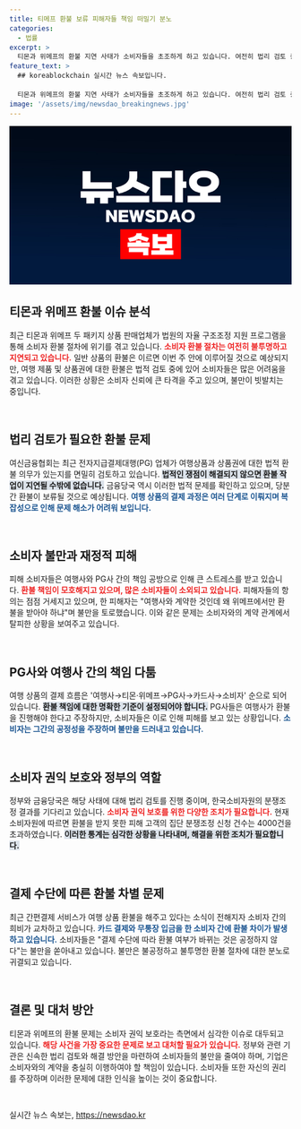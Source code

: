 ```yaml
---
title: 티메프 환불 보류 피해자들 책임 떠밀기 분노
categories:
  - 법률
excerpt: >
  티몬과 위메프의 환불 지연 사태가 소비자들을 초조하게 하고 있습니다. 여전히 법리 검토 중인 여행상품과 상품권 환불로 피해자들의 불만이 폭발하고 있는 상황, 과연 해결은 언제 이루어질까요?
feature_text: >
  ## koreablockchain 실시간 뉴스 속보입니다.

  티몬과 위메프의 환불 지연 사태가 소비자들을 초조하게 하고 있습니다. 여전히 법리 검토 중인 여행상품과 상품권 환불로 피해자들의 불만이 폭발하고 있는 상황, 과연 해결은 언제 이루어질까요?
image: '/assets/img/newsdao_breakingnews.jpg'
---
```


<p><img src="/assets/img/newsdao_breakingnews.jpg" alt="koreablockchain 속보" /></p>

<h2 data-ke-size="size26">티몬과 위메프 환불 이슈 분석</h2>

<p data-ke-size="size16">최근 티몬과 위메프 두 패키지 상품 판매업체가 법원의 자율 구조조정 지원 프로그램을 통해 소비자 환불 절차에 위기를 겪고 있습니다. <b><span style="color: #ee2323;">소비자 환불 절차는 여전히 불투명하고 지연되고 있습니다.</span></b> 일반 상품의 환불은 이르면 이번 주 안에 이루어질 것으로 예상되지만, 여행 제품 및 상품권에 대한 환불은 법적 검토 중에 있어 소비자들은 많은 어려움을 겪고 있습니다. 이러한 상황은 소비자 신뢰에 큰 타격을 주고 있으며, 불만이 빗발치는 중입니다.</p>

<p data-ke-size="size16">&nbsp;</p>

<h2 data-ke-size="size26">법리 검토가 필요한 환불 문제</h2>

<p data-ke-size="size16">여신금융협회는 최근 전자지급결제대행(PG) 업체가 여행상품과 상품권에 대한 법적 환불 의무가 있는지를 면밀히 검토하고 있습니다. <b><span style="background-color: #21538527;">법적인 쟁점이 해결되지 않으면 환불 작업이 지연될 수밖에 없습니다.</span></b> 금융당국 역시 이러한 법적 문제를 확인하고 있으며, 당분간 환불이 보류될 것으로 예상됩니다. <b><span style="color: #1a5490;">여행 상품의 결제 과정은 여러 단계로 이뤄지며 복잡성으로 인해 문제 해소가 어려워 보입니다.</span></b></p>

<p data-ke-size="size16">&nbsp;</p>

<h2 data-ke-size="size26">소비자 불만과 재정적 피해</h2>

<p data-ke-size="size16">피해 소비자들은 여행사와 PG사 간의 책임 공방으로 인해 큰 스트레스를 받고 있습니다. <b><span style="color: #ee2323;">환불 책임이 모호해지고 있으며, 많은 소비자들이 소외되고 있습니다.</span></b> 피해자들의 항의는 점점 거세지고 있으며, 한 피해자는 "여행사와 계약한 것인데 왜 위메프에서만 환불을 받아야 하냐"며 불만을 토로했습니다. 이와 같은 문제는 소비자와의 계약 관계에서 탈피한 상황을 보여주고 있습니다.</p>

<p data-ke-size="size16">&nbsp;</p>

<h2 data-ke-size="size26">PG사와 여행사 간의 책임 다툼</h2>

<p data-ke-size="size16">여행 상품의 결제 흐름은 '여행사→티몬·위메프→PG사→카드사→소비자' 순으로 되어 있습니다. <b><span style="background-color: #21538527;">환불 책임에 대한 명확한 기준이 설정되어야 합니다.</span></b> PG사들은 여행사가 환불을 진행해야 한다고 주장하지만, 소비자들은 이로 인해 피해를 보고 있는 상황입니다. <b><span style="color: #1a5490;">소비자는 그간의 공정성을 주장하며 불만을 드러내고 있습니다.</span></b></p>

<p data-ke-size="size16">&nbsp;</p>

<h2 data-ke-size="size26">소비자 권익 보호와 정부의 역할</h2>

<p data-ke-size="size16">정부와 금융당국은 해당 사태에 대해 법리 검토를 진행 중이며, 한국소비자원의 분쟁조정 결과를 기다리고 있습니다. <b><span style="color: #ee2323;">소비자 권익 보호를 위한 다양한 조치가 필요합니다.</span></b> 현재 소비자원에 따르면 환불을 받지 못한 피해 고객의 집단 분쟁조정 신청 건수는 4000건을 초과하였습니다. <b><span style="background-color: #21538527;">이러한 통계는 심각한 상황을 나타내며, 해결을 위한 조치가 필요합니다.</span></b></p>

<p data-ke-size="size16">&nbsp;</p>

<h2 data-ke-size="size26">결제 수단에 따른 환불 차별 문제</h2>

<p data-ke-size="size16">최근 간편결제 서비스가 여행 상품 환불을 해주고 있다는 소식이 전해지자 소비자 간의 희비가 교차하고 있습니다. <b><span style="color: #1a5490;">카드 결제와 무통장 입금을 한 소비자 간에 환불 차이가 발생하고 있습니다.</span></b> 소비자들은 "결제 수단에 따라 환불 여부가 바뀌는 것은 공정하지 않다"는 불만을 쏟아내고 있습니다. 불만은 불공정하고 불투명한 환불 절차에 대한 분노로 귀결되고 있습니다.</p>

<p data-ke-size="size16">&nbsp;</p>

<h2 data-ke-size="size26">결론 및 대처 방안</h2>

<p data-ke-size="size16">티몬과 위메프의 환불 문제는 소비자 권익 보호라는 측면에서 심각한 이슈로 대두되고 있습니다. <b><span style="color: #ee2323;">해당 사건을 가장 중요한 문제로 보고 대처할 필요가 있습니다.</span></b> 정부와 관련 기관은 신속한 법리 검토와 해결 방안을 마련하여 소비자들의 불만을 줄여야 하며, 기업은 소비자와의 계약을 충실히 이행하여야 할 책임이 있습니다. 소비자들 또한 자신의 권리를 주장하며 이러한 문제에 대한 인식을 높이는 것이 중요합니다.</p>

<p data-ke-size="size16">&nbsp;</p>
실시간 뉴스 속보는, <a href="https://newsdao.kr" rel="dofollow">https://newsdao.kr</a>


